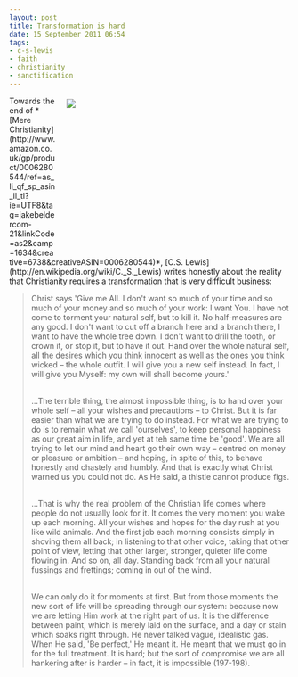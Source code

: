 ```yaml
---
layout: post
title: Transformation is hard
date: 15 September 2011 06:54
tags:
- c-s-lewis
- faith
- christianity
- sanctification
---
```

<div style="float: right; margin: 5px 1px 0px 20px; width: 400px; height: 270px;"><img src="https://dl.dropbox.com/u/3897986/Jake%20Blog%20Images/surrender.jpg" /></div>
Towards the end of *[Mere Christianity](http://www.amazon.co.uk/gp/product/0006280544/ref=as_li_qf_sp_asin_il_tl?ie=UTF8&tag=jakebeldercom-21&linkCode=as2&camp=1634&creative=6738&creativeASIN=0006280544)*, [C.S. Lewis](http://en.wikipedia.org/wiki/C._S._Lewis) writes honestly about the reality that Christianity requires a transformation that is very difficult business:

<blockquote>
Christ says 'Give me All. I don't want so much of your time and so much of your money and so much of your work: I want You. I have not come to torment your natural self, but to kill it. No half-measures are any good. I don't want to cut off a branch here and a branch there, I want to have the whole tree down. I don't want to drill the tooth, or crown it, or stop it, but to have it out. Hand over the whole natural self, all the desires which you think innocent as well as the ones you think wicked – the whole outfit. I will give you a new self instead. In fact, I will give you Myself: my own will shall become yours.'<br><br>

...The terrible thing, the almost impossible thing, is to hand over your whole self – all your wishes and precautions – to Christ. But it is far easier than what we are trying to do instead. For what we are trying to do is to remain what we call 'ourselves', to keep personal happiness as our great aim in life, and yet at teh same time be 'good'. We are all trying to let our mind and heart go their own way – centred on money or pleasure or ambition – and hoping, in spite of this, to behave honestly and chastely and humbly. And that is exactly what Christ warned us you could not do. As He said, a thistle cannot produce figs.<br><br>

...That is why the real problem of the Christian life comes where people do not usually look for it. It comes the very moment you wake up each morning. All your wishes and hopes for the day rush at you like wild animals. And the first job each morning consists simply in shoving them all back; in listening to that other voice, taking that other point of view, letting that other larger, stronger, quieter life come flowing in. And so on, all day. Standing back from all your natural fussings and frettings; coming in out of the wind.<br><br>

We can only do it for moments at first. But from those moments the new sort of life will be spreading through our system: because now we are letting Him work at the right part of us. It is the difference between paint, which is merely laid on the surface, and a day or stain which soaks right through. He never talked vague, idealistic gas. When He said, 'Be perfect,' He meant it. He meant that we must go in for the full treatment. It is hard; but the sort of compromise we are all hankering after is harder – in fact, it is impossible (197-198).
</blockquote>
